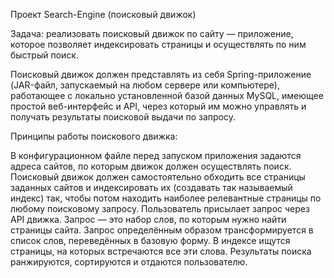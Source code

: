 Проект Search-Engine (поисковый движок)

Задача: реализовать поисковый движок по сайту — приложение, которое позволяет индексировать страницы и осуществлять по ним быстрый поиск.

Поисковый движок должен представлять из себя Spring-приложение (JAR-файл, запускаемый на любом сервере или компьютере), работающее с локально установленной базой данных MySQL, имеющее простой веб-интерфейс и API, через который им можно управлять и получать результаты поисковой выдачи по запросу.

Принципы работы поискового движка:

В конфигурационном файле перед запуском приложения задаются адреса сайтов, по которым движок должен осуществлять поиск.
Поисковый движок должен самостоятельно обходить все страницы заданных сайтов и индексировать их (создавать так называемый индекс) так, чтобы потом находить наиболее релевантные страницы по любому поисковому запросу.
Пользователь присылает запрос через API движка. Запрос — это набор слов, по которым нужно найти страницы сайта.
Запрос определённым образом трансформируется в список слов, переведённых в базовую форму.
В индексе ищутся страницы, на которых встречаются все эти слова.
Результаты поиска ранжируются, сортируются и отдаются пользователю.